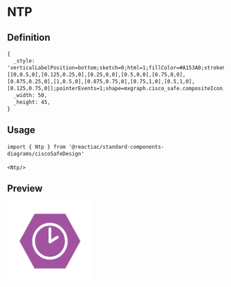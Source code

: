 # NTP

## Definition

```
{
  _style: 'verticalLabelPosition=bottom;sketch=0;html=1;fillColor=#A153A0;strokeColor=#ffffff;verticalAlign=top;align=center;points=[[0,0.5,0],[0.125,0.25,0],[0.25,0,0],[0.5,0,0],[0.75,0,0],[0.875,0.25,0],[1,0.5,0],[0.875,0.75,0],[0.75,1,0],[0.5,1,0],[0.125,0.75,0]];pointerEvents=1;shape=mxgraph.cisco_safe.compositeIcon;bgIcon=mxgraph.cisco_safe.design.blank_device;resIcon=mxgraph.cisco_safe.design.ntp;',
  _width: 50,
  _height: 45,
}
```

## Usage

```
import { Ntp } from '@reactiac/standard-components-diagrams/ciscoSafeDesign'

<Ntp/>
```

## Preview

<img src="./ntp.png" width="200"/>
